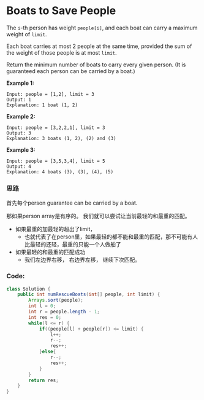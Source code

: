 # Boats to Save People

The `i`-th person has weight `people[i]`, and each boat can carry a maximum weight of `limit`.

Each boat carries at most 2 people at the same time, provided the sum of the weight of those people is at most `limit`.

Return the minimum number of boats to carry every given person.  \(It is guaranteed each person can be carried by a boat.\)



**Example 1:**

```text
Input: people = [1,2], limit = 3
Output: 1
Explanation: 1 boat (1, 2)
```

**Example 2:**

```text
Input: people = [3,2,2,1], limit = 3
Output: 3
Explanation: 3 boats (1, 2), (2) and (3)
```

**Example 3:**

```text
Input: people = [3,5,3,4], limit = 5
Output: 4
Explanation: 4 boats (3), (3), (4), (5)
```

### 思路

首先每个person guarantee can be carried by a boat.

那如果person array是有序的。 我们就可以尝试让当前最轻的和最重的匹配。

* 如果最重的加最轻的超出了limit，
  * 也就代表了在person里，如果最轻的都不能和最重的匹配，那不可能有人比最轻的还轻，最重的只能一个人做船了 
* 如果最轻的和最重的匹配成功
  * 我们左边界右移， 右边界左移， 继续下次匹配。

### Code:

```java
class Solution {
    public int numRescueBoats(int[] people, int limit) {
        Arrays.sort(people);
        int l = 0;
        int r = people.length - 1;
        int res = 0;
        while(l <= r) {
            if((people[l] + people[r]) <= limit) {
                l++;
                r--;
                res++;
            }else{
                r--;
                res++;
            }
        }
        return res;
    }
}
```

